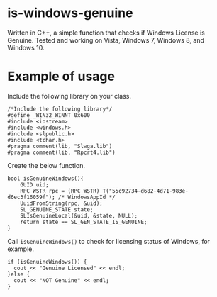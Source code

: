 # is-windows-genuine
Written in C++, a simple function that checks if Windows License is Genuine. Tested and working on Vista, Windows 7, Windows 8, and Windows 10.

# Example of usage

Include the following library on your class.
```
/*Include the following library*/
#define _WIN32_WINNT 0x600
#include <iostream>
#include <windows.h>
#include <slpublic.h>
#include <tchar.h>
#pragma comment(lib, "Slwga.lib")
#pragma comment(lib, "Rpcrt4.lib")
``` 

Create the below function.
```
bool isGenuineWindows(){
    GUID uid;
    RPC_WSTR rpc = (RPC_WSTR)_T("55c92734-d682-4d71-983e-d6ec3f16059f"); /* WindowsAppId */
    UuidFromString(rpc, &uid);
    SL_GENUINE_STATE state;
    SLIsGenuineLocal(&uid, &state, NULL);
    return state == SL_GEN_STATE_IS_GENUINE;
}
```

Call `isGenuineWindows()` to check for licensing status of Windows, for example.
```
if (isGenuineWindows()) {
  cout << "Genuine Licensed" << endl;
}else {
  cout << "NOT Genuine" << endl;
}
```

